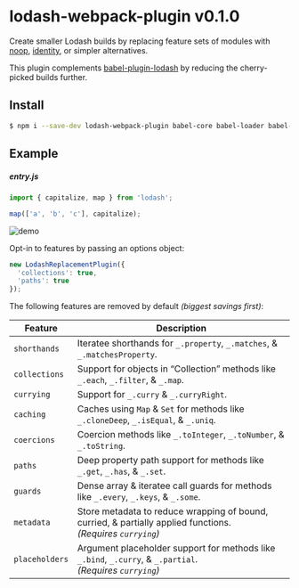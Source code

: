# lodash-webpack-plugin v0.1.0

Create smaller Lodash builds by replacing feature sets of modules with
[noop](https://lodash.com/docs#noop), [identity](https://lodash.com/docs#identity),
or simpler alternatives.

This plugin complements [babel-plugin-lodash](https://www.npmjs.com/package/babel-plugin-lodash)
by reducing the cherry-picked builds further.

## Install

```bash
$ npm i --save-dev lodash-webpack-plugin babel-core babel-loader babel-plugin-lodash babel-preset-es2015 webpack
```

## Example

##### entry.js
```js
import { capitalize, map } from 'lodash';

map(['a', 'b', 'c'], capitalize);
```

![demo](https://cloud.githubusercontent.com/assets/4303/15064867/2c5420b0-130e-11e6-8293-5037d359851f.gif)

Opt-in to features by passing an options object:
```js
new LodashReplacementPlugin({
  'collections': true,
  'paths': true
});
```

The following features are removed by default _(biggest savings first)_:

| Feature | Description  |
|---|---|
| `shorthands`   | Iteratee shorthands for `_.property`, `_.matches`, & `_.matchesProperty`. |
| `collections`  | Support for objects in “Collection” methods like `_.each`, `_.filter`, & `_.map`. |
| `currying`     | Support for `_.curry` & `_.curryRight`. |
| `caching`      | Caches using `Map` & `Set` for methods like `_.cloneDeep`, `_.isEqual`, & `_.uniq`. |
| `coercions`    | Coercion methods like `_.toInteger`, `_.toNumber`, & `_.toString`. |
| `paths`        | Deep property path support for methods like `_.get`, `_.has`, & `_.set`. |
| `guards`       | Dense array & iteratee call guards for methods like `_.every`, `_.keys`, & `_.some`. |
| `metadata`     | Store metadata to reduce wrapping of bound, curried, & partially applied functions.<br>_(Requires `currying`)_ |
| `placeholders` | Argument placeholder support for methods like `_.bind`, `_.curry`, & `_.partial`.<br>_(Requires `currying`)_ |
